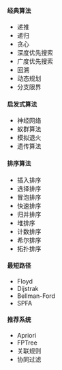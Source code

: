 #### 经典算法

- 递推
- 递归
- 贪心
- 深度优先搜索
- 广度优先搜索
- 回溯
- 动态规划
- 分支限界



#### 启发式算法

- 神经网络
- 蚁群算法
- 模拟退火
- 遗传算法



#### 排序算法

- 插入排序
- 选择排序
- 冒泡排序
- 快速排序
- 归并排序
- 堆排序
- 计数排序
- 希尔排序
- 拓扑排序



#### 最短路径

- Floyd
- Dijstrak
- Bellman-Ford
- SPFA



#### 推荐系统

- Apriori
- FPTree
- 关联规则
- 协同过滤